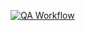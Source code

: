 [![QA Workflow](https://github.com/GabrielEValenzuela/CMakeClassExample/actions/workflows/QAWorkflow.yml/badge.svg?branch=master)](https://github.com/GabrielEValenzuela/CMakeClassExample/actions/workflows/QAWorkflow.yml)
